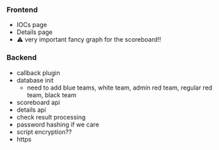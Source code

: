 ### Frontend
- IOCs page
- Details page
- :warning: very important fancy graph for the scoreboard!!

### Backend
- callback plugin
- database init
  - need to add blue teams, white team, admin red team, regular red team, black team
- scoreboard api
- details api
- check result processing
- password hashing if we care
- script encryption??
- https